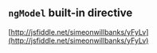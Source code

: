 ##  `ngModel` built-in directive

[http://jsfiddle.net/simeonwillbanks/yFyLv](http://jsfiddle.net/simeonwillbanks/yFyLv)
